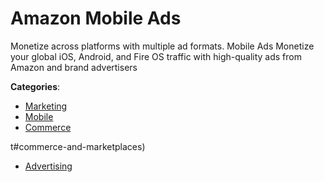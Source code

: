# Amazon Mobile Ads


Monetize across platforms with multiple ad formats.  Mobile Ads Monetize your global iOS, Android, and Fire OS traffic with high-quality ads from Amazon and brand advertisers



**Categories**:
- [Marketing](https://github.com/apis-list/apis-list#marketing)
- [Mobile](https://github.com/apis-list/apis-list#mobile)
- [Commerce](https://github.com/apis-list/apis-list#commerce)



t#commerce-and-marketplaces)
- [Advertising](https://github.com/apis-list/apis-list#advertising)







